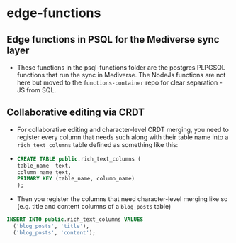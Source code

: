 # edge-functions
## Edge functions in PSQL for the Mediverse sync layer
- These functions in the psql-functions folder are the postgres PLPGSQL functions that run the sync in Mediverse. The NodeJs functions are not here but moved to the `functions-container` repo for clear separation - JS from SQL.

## Collaborative editing via CRDT
- For collaborative editing and character-level CRDT merging, you need to register every column that needs such along with their table name into a `rich_text_columns` table defined as something like this:
- ```sql
  CREATE TABLE public.rich_text_columns (
  table_name  text,
  column_name text,
  PRIMARY KEY (table_name, column_name)
  );
  ```

- Then you register the columns that need character-level merging like so (e.g. title and content columns of a `blog_posts` table)

```sql
INSERT INTO public.rich_text_columns VALUES
  ('blog_posts', 'title'),
  ('blog_posts', 'content');

  ```
